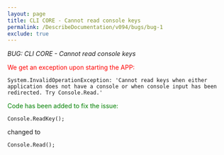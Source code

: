 ```yaml
---
layout: page
title: CLI CORE - Cannot read console keys
permalink: /DescribeDocumentation/v094/bugs/bug-1
exclude: true
---
```

_BUG: CLI CORE - Cannot read console keys_

<span style="color:red">We get an exception upon starting the APP:
```
System.InvalidOperationException: 'Cannot read keys when either application does not have a console or when console input has been redirected. Try Console.Read.'
```
</span>


<span style="color:green">Code has been added to fix the issue:</span>

```
Console.ReadKey();
```
changed to 
```
Console.Read();
```
